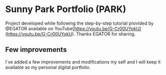 # Sunny Park Portfolio (PARK)

Project developed while following the step-by-step tutorial provided by @EGATOR available on YouTube[https://youtu.be/G-Cr00UYokU] (https://youtu.be/G-Cr00UYokU).
Thanks EGATOR for sharing.

## Few improvements

I´ve added a few improvements and modifications my self and I will keep it available as my personal digital portfolio.
